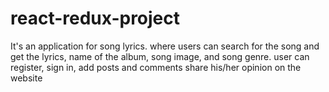 # react-redux-project
It's an application for song lyrics. where users can search for the song and get the lyrics, name of the album, song image, and song genre. user can register, sign in, add posts and comments share his/her opinion on the website
